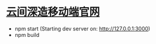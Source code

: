 # [云间深造移动端官网](https://m.wecareroom.com/)

* npm start (Starting dev server on: http://127.0.0.1:3000)
* npm build
